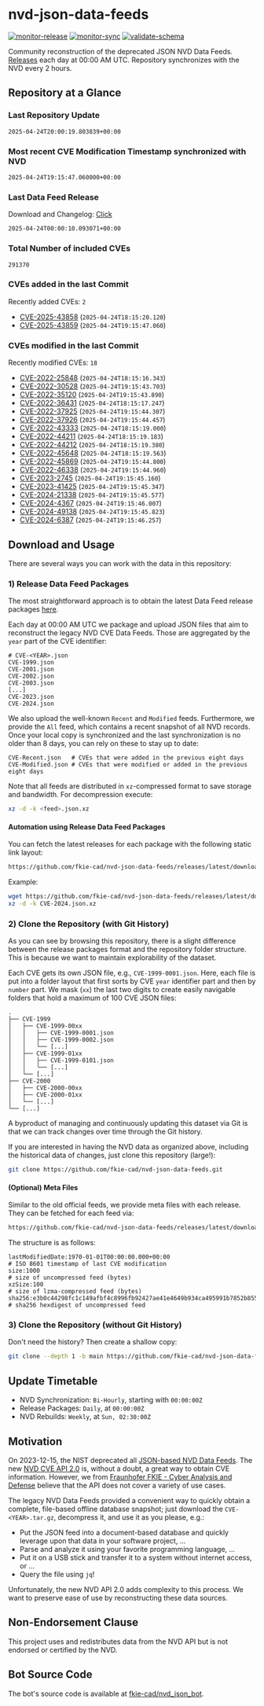 # nvd-json-data-feeds

[![monitor-release](https://github.com/fkie-cad/nvd-json-data-feeds/actions/workflows/monitor_release.yml/badge.svg)](https://github.com/fkie-cad/nvd-json-data-feeds/actions/workflows/monitor_release.yml)
[![monitor-sync](https://github.com/fkie-cad/nvd-json-data-feeds/actions/workflows/monitor_sync.yml/badge.svg)](https://github.com/fkie-cad/nvd-json-data-feeds/actions/workflows/monitor_sync.yml)
[![validate-schema](https://github.com/fkie-cad/nvd-json-data-feeds/actions/workflows/validate_schema.yml/badge.svg)](https://github.com/fkie-cad/nvd-json-data-feeds/actions/workflows/validate_schema.yml)

Community reconstruction of the deprecated JSON NVD Data Feeds.
[Releases](https://github.com/fkie-cad/nvd-json-data-feeds/releases/latest) each day at 00:00 AM UTC.
Repository synchronizes with the NVD every 2 hours.

## Repository at a Glance

### Last Repository Update

```plain
2025-04-24T20:00:19.803839+00:00
```

### Most recent CVE Modification Timestamp synchronized with NVD

```plain
2025-04-24T19:15:47.060000+00:00
```

### Last Data Feed Release

Download and Changelog: [Click](https://github.com/fkie-cad/nvd-json-data-feeds/releases/latest)

```plain
2025-04-24T00:00:10.093071+00:00
```

### Total Number of included CVEs

```plain
291370
```

### CVEs added in the last Commit

Recently added CVEs: `2`

- [CVE-2025-43858](CVE-2025/CVE-2025-438xx/CVE-2025-43858.json) (`2025-04-24T18:15:20.120`)
- [CVE-2025-43859](CVE-2025/CVE-2025-438xx/CVE-2025-43859.json) (`2025-04-24T19:15:47.060`)


### CVEs modified in the last Commit

Recently modified CVEs: `18`

- [CVE-2022-25848](CVE-2022/CVE-2022-258xx/CVE-2022-25848.json) (`2025-04-24T18:15:16.343`)
- [CVE-2022-30528](CVE-2022/CVE-2022-305xx/CVE-2022-30528.json) (`2025-04-24T19:15:43.703`)
- [CVE-2022-35120](CVE-2022/CVE-2022-351xx/CVE-2022-35120.json) (`2025-04-24T19:15:43.890`)
- [CVE-2022-36431](CVE-2022/CVE-2022-364xx/CVE-2022-36431.json) (`2025-04-24T18:15:17.247`)
- [CVE-2022-37925](CVE-2022/CVE-2022-379xx/CVE-2022-37925.json) (`2025-04-24T19:15:44.307`)
- [CVE-2022-37926](CVE-2022/CVE-2022-379xx/CVE-2022-37926.json) (`2025-04-24T19:15:44.457`)
- [CVE-2022-43333](CVE-2022/CVE-2022-433xx/CVE-2022-43333.json) (`2025-04-24T18:15:19.000`)
- [CVE-2022-44211](CVE-2022/CVE-2022-442xx/CVE-2022-44211.json) (`2025-04-24T18:15:19.183`)
- [CVE-2022-44212](CVE-2022/CVE-2022-442xx/CVE-2022-44212.json) (`2025-04-24T18:15:19.380`)
- [CVE-2022-45648](CVE-2022/CVE-2022-456xx/CVE-2022-45648.json) (`2025-04-24T18:15:19.563`)
- [CVE-2022-45869](CVE-2022/CVE-2022-458xx/CVE-2022-45869.json) (`2025-04-24T19:15:44.800`)
- [CVE-2022-46338](CVE-2022/CVE-2022-463xx/CVE-2022-46338.json) (`2025-04-24T19:15:44.960`)
- [CVE-2023-2745](CVE-2023/CVE-2023-27xx/CVE-2023-2745.json) (`2025-04-24T19:15:45.160`)
- [CVE-2023-41425](CVE-2023/CVE-2023-414xx/CVE-2023-41425.json) (`2025-04-24T19:15:45.347`)
- [CVE-2024-21338](CVE-2024/CVE-2024-213xx/CVE-2024-21338.json) (`2025-04-24T19:15:45.577`)
- [CVE-2024-4367](CVE-2024/CVE-2024-43xx/CVE-2024-4367.json) (`2025-04-24T19:15:46.007`)
- [CVE-2024-49138](CVE-2024/CVE-2024-491xx/CVE-2024-49138.json) (`2025-04-24T19:15:45.823`)
- [CVE-2024-6387](CVE-2024/CVE-2024-63xx/CVE-2024-6387.json) (`2025-04-24T19:15:46.257`)


## Download and Usage

There are several ways you can work with the data in this repository:

### 1) Release Data Feed Packages

The most straightforward approach is to obtain the latest Data Feed release packages [here](https://github.com/fkie-cad/nvd-json-data-feeds/releases/latest).

Each day at 00:00 AM UTC we package and upload JSON files that aim to reconstruct the legacy NVD CVE Data Feeds.
Those are aggregated by the `year` part of the CVE identifier:

```
# CVE-<YEAR>.json
CVE-1999.json
CVE-2001.json
CVE-2002.json
CVE-2003.json
[...]
CVE-2023.json
CVE-2024.json
```

We also upload the well-known `Recent` and `Modified` feeds.
Furthermore, we provide the `All` feed, which contains a recent snapshot of all NVD records.
Once your local copy is synchronized and the last synchronization is no older than 8 days, you can rely on these to stay up to date:

```plain
CVE-Recent.json   # CVEs that were added in the previous eight days
CVE-Modified.json # CVEs that were modified or added in the previous eight days
```

Note that all feeds are distributed in `xz`-compressed format to save storage and bandwidth.
For decompression execute:

```sh
xz -d -k <feed>.json.xz
```

#### Automation using Release Data Feed Packages

You can fetch the latest releases for each package with the following static link layout:

```sh
https://github.com/fkie-cad/nvd-json-data-feeds/releases/latest/download/CVE-<YEAR>.json.xz
```

Example:

```sh
wget https://github.com/fkie-cad/nvd-json-data-feeds/releases/latest/download/CVE-2024.json.xz
xz -d -k CVE-2024.json.xz
```

### 2) Clone the Repository (with Git History)

As you can see by browsing this repository, there is a slight difference between the release packages format and the repository folder structure.
This is because we want to maintain explorability of the dataset.

Each CVE gets its own JSON file, e.g., `CVE-1999-0001.json`.
Here, each file is put into a folder layout that first sorts by CVE `year` identifier part and then by `number` part.
We mask (`xx`) the last two digits to create easily navigable folders that hold a maximum of 100 CVE JSON files:

```plain
.
├── CVE-1999
│   ├── CVE-1999-00xx
│   │   ├── CVE-1999-0001.json
│   │   ├── CVE-1999-0002.json
│   │   └── [...]
│   ├── CVE-1999-01xx
│   │   ├── CVE-1999-0101.json
│   │   └── [...]
│   └── [...]
├── CVE-2000
│   ├── CVE-2000-00xx
│   ├── CVE-2000-01xx
│   └── [...]
└── [...]
```

A byproduct of managing and continuously updating this dataset via Git is that we can track changes over time through the Git history.

If you are interested in having the NVD data as organized above, including the historical data of changes, just clone this repository (large!):

```sh
git clone https://github.com/fkie-cad/nvd-json-data-feeds.git
```

#### (Optional) Meta Files

Similar to the old official feeds, we provide meta files with each release. They can be fetched for each feed via:

```sh
https://github.com/fkie-cad/nvd-json-data-feeds/releases/latest/download/CVE-<YEAR>.meta
```

The structure is as follows:

```plain
lastModifiedDate:1970-01-01T00:00:00.000+00:00                          # ISO 8601 timestamp of last CVE modification
size:1000                                                               # size of uncompressed feed (bytes)
xzSize:100                                                              # size of lzma-compressed feed (bytes)
sha256:e3b0c44298fc1c149afbf4c8996fb92427ae41e4649b934ca495991b7852b855 # sha256 hexdigest of uncompressed feed
```

### 3) Clone the Repository (without Git History)

Don't need the history? Then create a shallow copy:

```sh
git clone --depth 1 -b main https://github.com/fkie-cad/nvd-json-data-feeds.git
```


## Update Timetable

* NVD Synchronization: `Bi-Hourly`, starting with `00:00:00Z`
* Release Packages: `Daily`, at `00:00:00Z`
* NVD Rebuilds: `Weekly`, at `Sun, 02:30:00Z`


## Motivation

On 2023-12-15, the NIST deprecated all [JSON-based NVD Data Feeds](https://nvd.nist.gov/vuln/data-feeds#divRetirementBanner-1).
The new [NVD CVE API 2.0](https://nvd.nist.gov/developers/vulnerabilities) is, without a doubt, a great way to obtain CVE information.
However, we from [Fraunhofer FKIE - Cyber Analysis and Defense](https://www.fkie.fraunhofer.de/en/departments/cad.html) believe that the API does not cover a variety of use cases.

The legacy NVD Data Feeds provided a convenient way to quickly obtain a complete, file-based offline database snapshot; just download the `CVE-<YEAR>.tar.gz`, decompress it, and use it as you please, e.g.:

- Put the JSON feed into a document-based database and quickly leverage upon that data in your software project, ...
- Parse and analyze it using your favorite programming language, ...
- Put it on a USB stick and transfer it to a system without internet access, or ...
- Query the file using `jq`!

Unfortunately, the new NVD API 2.0 adds complexity to this process.
We want to preserve ease of use by reconstructing these data sources.

## Non-Endorsement Clause

This project uses and redistributes data from the NVD API but is not endorsed or certified by the NVD.

## Bot Source Code

The bot's source code is available at [fkie-cad/nvd\_json\_bot](https://github.com/fkie-cad/nvd_json_bot).